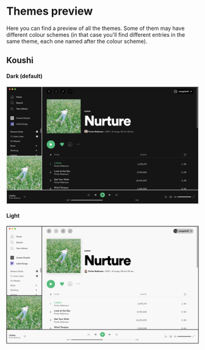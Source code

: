 # Themes preview

Here you can find a preview of all the themes. Some of them may have different colour schemes (in that case you'll find different entries in the same theme, each one named after the colour scheme).

## Koushi

#### Dark (default)

<img src="Koushi/screenshots/theme-dark.png" alt="dark theme" style="zoom:50%;" />

#### Light

<img src="Koushi/screenshots/theme-light.png" alt="dark theme" style="zoom:50%;" />